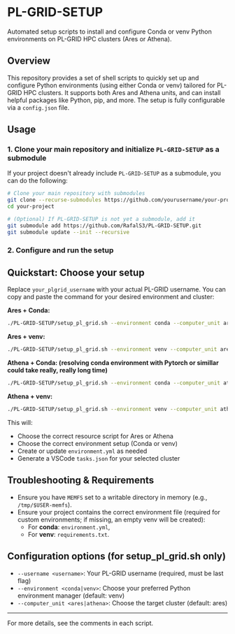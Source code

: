# PL-GRID-SETUP

Automated setup scripts to install and configure Conda or venv Python environments on PL-GRID HPC clusters (Ares or Athena).

## Overview

This repository provides a set of shell scripts to quickly set up and configure Python environments (using either Conda or venv) tailored for PL-GRID HPC clusters. It supports both Ares and Athena units, and can install helpful packages like Python, pip, and more. The setup is fully configurable via a `config.json` file.

## Usage

### 1. Clone your main repository and initialize `PL-GRID-SETUP` as a submodule

If your project doesn't already include `PL-GRID-SETUP` as a submodule, you can do the following:

```bash
# Clone your main repository with submodules
git clone --recurse-submodules https://github.com/yourusername/your-project.git
cd your-project

# (Optional) If PL-GRID-SETUP is not yet a submodule, add it
git submodule add https://github.com/RafalS3/PL-GRID-SETUP.git
git submodule update --init --recursive
```

### 2. Configure and run the setup


## Quickstart: Choose your setup

Replace `your_plgrid_username` with your actual PL-GRID username. You can copy and paste the command for your desired environment and cluster:

**Ares + Conda:**
```bash
./PL-GRID-SETUP/setup_pl_grid.sh --environment conda --computer_unit ares --username your_plgrid_username
```

**Ares + venv:**
```bash
./PL-GRID-SETUP/setup_pl_grid.sh --environment venv --computer_unit ares --username your_plgrid_username
```

**Athena + Conda: (resolving conda environment with Pytorch or simillar could take really, really long time)**
```bash
./PL-GRID-SETUP/setup_pl_grid.sh --environment conda --computer_unit athena --username your_plgrid_username
```

**Athena + venv:**
```bash
./PL-GRID-SETUP/setup_pl_grid.sh --environment venv --computer_unit athena --username your_plgrid_username
```

This will:
- Choose the correct resource script for Ares or Athena
- Choose the correct environment setup (Conda or venv)
- Create or update `environment.yml` as needed
- Generate a VSCode `tasks.json` for your selected cluster

## Troubleshooting & Requirements

- Ensure you have `MEMFS` set to a writable directory in memory (e.g., `/tmp/$USER-memfs`).
- Ensure your project contains the correct environment file (required for custom environments; if missing, an empty venv will be created):
  - For **conda**: `environment.yml`,
  - For **venv**: `requirements.txt`.

## Configuration options (for setup_pl_grid.sh only)

- `--username <username>`: Your PL-GRID username (required, must be last flag)
- `--environment <conda|venv>`: Choose your preferred Python environment manager (default: venv)
- `--computer_unit <ares|athena>`: Choose the target cluster (default: ares)

---
For more details, see the comments in each script.

